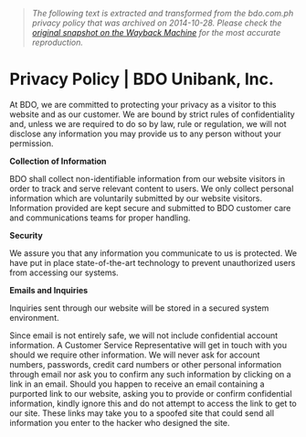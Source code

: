 > *The following text is extracted and transformed from the bdo.com.ph privacy policy that was archived on 2014-10-28. Please check the [original snapshot on the Wayback Machine](https://web.archive.org/web/20141028105631id_/https%3A//www.bdo.com.ph/privacy-policy) for the most accurate reproduction.*

# Privacy Policy | BDO Unibank, Inc.

At BDO, we are committed to protecting your privacy as a visitor to this website and as our customer. We are bound by strict rules of confidentiality and, unless we are required to do so by law, rule or regulation, we will not disclose any information you may provide us to any person without your permission.

**Collection of Information**

BDO shall collect non-identifiable information from our website visitors in order to track and serve relevant content to users. We only collect personal information which are voluntarily submitted by our website visitors. Information provided are kept secure and submitted to BDO customer care and communications teams for proper handling.

**Security**

We assure you that any information you communicate to us is protected. We have put in place state-of-the-art technology to prevent unauthorized users from accessing our systems.

**Emails and Inquiries**

Inquiries sent through our website will be stored in a secured system environment.

Since email is not entirely safe, we will not include confidential account information. A Customer Service Representative will get in touch with you should we require other information. We will never ask for account numbers, passwords, credit card numbers or other personal information through email nor ask you to confirm any such information by clicking on a link in an email. Should you happen to receive an email containing a purported link to our website, asking you to provide or confirm confidential information, kindly ignore this and do not attempt to access the link to get to our site. These links may take you to a spoofed site that could send all information you enter to the hacker who designed the site.
